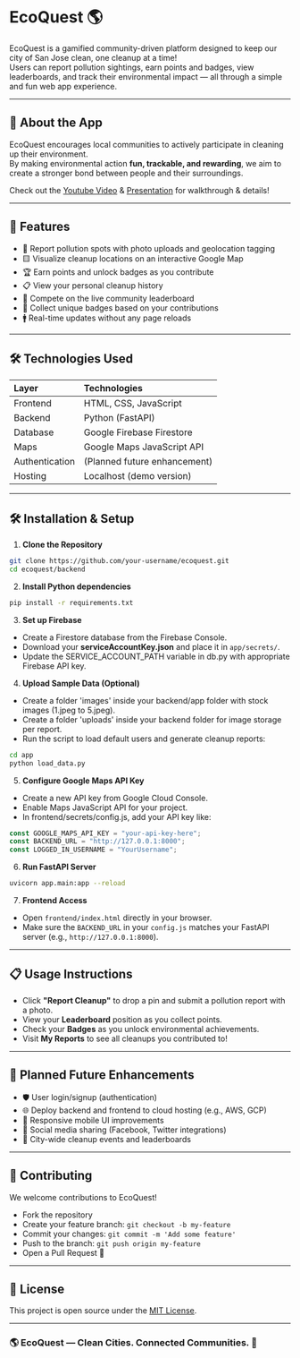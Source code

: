 # EcoQuest 🌎

EcoQuest is a gamified community-driven platform designed to keep our city of San Jose clean, one cleanup at a time!  
Users can report pollution sightings, earn points and badges, view leaderboards, and track their environmental impact — all through a simple and fun web app experience.

---

## 🌟 About the App

EcoQuest encourages local communities to actively participate in cleaning up their environment.  
By making environmental action **fun, trackable, and rewarding**, we aim to create a stronger bond between people and their surroundings.

Check out the [Youtube Video](https://youtu.be/842AK8k3-_I?si=2CL9FMEn8XOAoKj4) & [Presentation](https://docs.google.com/presentation/d/1bypuOZK_MpyPuDk7_ehjRW469wWCU4ChBJJqVqGNOwg/edit?usp=sharing) for walkthrough & details!

---

## 🚀 Features

- 📸 Report pollution spots with photo uploads and geolocation tagging
- 🟨 Visualize cleanup locations on an interactive Google Map
- 🏆 Earn points and unlock badges as you contribute
- 📋 View your personal cleanup history
- 🏅 Compete on the live community leaderboard
- 💖 Collect unique badges based on your contributions
- 🚹 Real-time updates without any page reloads
---

## 🛠️ Technologies Used

| Layer | Technologies |
|:---|:---|
| Frontend | HTML, CSS, JavaScript |
| Backend | Python (FastAPI) |
| Database | Google Firebase Firestore |
| Maps | Google Maps JavaScript API |
| Authentication | (Planned future enhancement) |
| Hosting | Localhost (demo version) |

---

## 🛠️ Installation & Setup

1. **Clone the Repository**

```bash
git clone https://github.com/your-username/ecoquest.git
cd ecoquest/backend
```

2. **Install Python dependencies**

```bash
pip install -r requirements.txt
```

3. **Set up Firebase**
- Create a Firestore database from the Firebase Console.
- Download your **serviceAccountKey.json** and place it in `app/secrets/`.
- Update the SERVICE_ACCOUNT_PATH variable in db.py with appropriate Firebase API key.

4. **Upload Sample Data (Optional)**
- Create a folder 'images' inside your backend/app folder with stock images (1.jpeg to 5.jpeg).
- Create a folder 'uploads' inside your backend folder for image storage per report.
- Run the script to load default users and generate cleanup reports:

```bash
cd app
python load_data.py
```

5. **Configure Google Maps API Key**
- Create a new API key from Google Cloud Console.
- Enable Maps JavaScript API for your project.
- In frontend/secrets/config.js, add your API key like:

```javascript
const GOOGLE_MAPS_API_KEY = "your-api-key-here";
const BACKEND_URL = "http://127.0.0.1:8000";
const LOGGED_IN_USERNAME = "YourUsername";
```

6. **Run FastAPI Server**

```bash
uvicorn app.main:app --reload
```

7. **Frontend Access**
- Open `frontend/index.html` directly in your browser.
- Make sure the `BACKEND_URL` in your `config.js` matches your FastAPI server (e.g., `http://127.0.0.1:8000`).

---

## 📋 Usage Instructions

- Click **"Report Cleanup"** to drop a pin and submit a pollution report with a photo.
- View your **Leaderboard** position as you collect points.
- Check your **Badges** as you unlock environmental achievements.
- Visit **My Reports** to see all cleanups you contributed to!

---

## 🚀 Planned Future Enhancements

- 🛡️ User login/signup (authentication)
- 🌐 Deploy backend and frontend to cloud hosting (e.g., AWS, GCP)
- 📱 Responsive mobile UI improvements
- 📣 Social media sharing (Facebook, Twitter integrations)
- 🌆 City-wide cleanup events and leaderboards

---

## 🤝 Contributing

We welcome contributions to EcoQuest!

- Fork the repository
- Create your feature branch: `git checkout -b my-feature`
- Commit your changes: `git commit -m 'Add some feature'`
- Push to the branch: `git push origin my-feature`
- Open a Pull Request 🚀

---

## 📜 License

This project is open source under the [MIT License](LICENSE).

---

### 🌎 EcoQuest — Clean Cities. Connected Communities. 🪹
